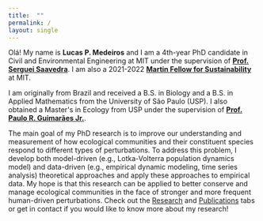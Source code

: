 ```yaml
---
title:  ""
permalink: /
layout: single
---
```


Olá! My name is **Lucas P. Medeiros** and I am a 4th-year PhD candidate in Civil and Environmental Engineering at MIT under the supervision of [**Prof. Serguei Saavedra**](https://sites.google.com/site/sergueisaavedra/). I am also a 2021-2022 [**Martin Fellow for Sustainability**](https://martin-fellows.mit.edu/) at MIT.

I am originally from Brazil and received a B.S. in Biology and a B.S. in Applied Mathematics from the University of São Paulo (USP). I also obtained a Master's in Ecology from USP under the supervision of [**Prof. Paulo R. Guimarães Jr.**](http://guimaraeslab.weebly.com/).

The main goal of my PhD research is to improve our understanding and measurement of how ecological communities and their constituent species respond to different types of perturbations. To address this problem, I develop both model-driven (e.g., Lotka-Volterra population dynamics model) and data-driven (e.g., empirical dynamic modeling, time series analysis) theoretical approaches and apply these approaches to empirical data. My hope is that this research can be applied to better conserve and manage ecological communities in the face of stronger and more frequent human-driven perturbations. Check out the [Research](https://lucaspdmedeiros.github.io/_pages/Research) and [Publications](https://lucaspdmedeiros.github.io/_pages/Publications) tabs or get in contact if you would like to know more about my research!
